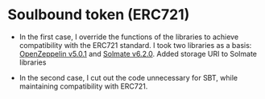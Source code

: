 # Soulbound token (ERC721)

- In the first case, I override the functions of the libraries to achieve compatibility with the ERC721 standard. I took two libraries as a basis: [OpenZeppelin v5.0.1](https://github.com/OpenZeppelin/openzeppelin-contracts/) and [Solmate v6.2.0](https://github.com/transmissions11/solmate). Added storage URI to Solmate libraries

- In the second case, I cut out the code unnecessary for SBT, while maintaining compatibility with ERC721.
